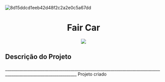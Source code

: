 ![8d15ddcd1eeb42d48f2c2a2e0c5a67dd](https://github.com/ingoreichertjr/car_predictions/assets/80931224/19eba9b5-dc5c-410f-ac68-bd7c918e7e02)
<h1 align="center"> Fair Car </h1>

<p align="center">
<img loading="lazy" src="http://img.shields.io/static/v1?label=STATUS&message=EM%20DESENVOLVIMENTO&color=GREEN&style=for-the-badge"/>
</p>

<h2>Descrição do Projeto</h2>
__________________________________________________________________________________________________________________
Projeto criado 
